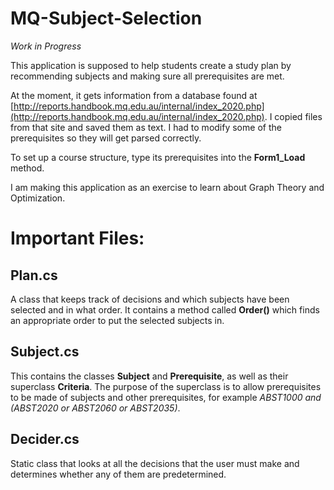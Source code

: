 # MQ-Subject-Selection

*Work in Progress*

This application is supposed to help students create a study plan by recommending subjects and making sure all prerequisites are met.

At the moment, it gets information from a database found at [http://reports.handbook.mq.edu.au/internal/index_2020.php](http://reports.handbook.mq.edu.au/internal/index_2020.php). 
I copied files from that site and saved them as text. 
I had to modify some of the prerequisites so they will get parsed correctly.

To set up a course structure, type its prerequisites into the **Form1_Load** method.

I am making this application as an exercise to learn about Graph Theory and Optimization.

# Important Files:

## Plan.cs
A class that keeps track of decisions and which subjects have been selected and in what order. It contains a method called **Order()** which finds an appropriate order to put the selected subjects in.

## Subject.cs
This contains the classes **Subject** and **Prerequisite**, as well as their superclass **Criteria**. The purpose of the superclass is to allow prerequisites to be made of subjects and other prerequisites, for example *ABST1000 and (ABST2020 or ABST2060 or ABST2035)*.

## Decider.cs
Static class that looks at all the decisions that the user must make and determines whether any of them are predetermined.
